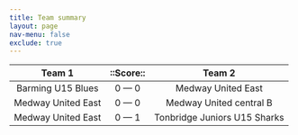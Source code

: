 ```yaml
---
title: Team summary
layout: page
nav-menu: false
exclude: true
---
```




|       Team 1       |  ::Score::  |            Team 2            |
|:------------------:|:-----------:|:----------------------------:|
| Barming U15 Blues  | 0 &mdash; 0 |      Medway United East      |
| Medway United East | 0 &mdash; 0 |   Medway United central B    |
| Medway United East | 0 &mdash; 1 | Tonbridge Juniors U15 Sharks |

 <br /><br /><br />